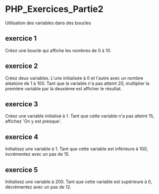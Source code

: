 # PHP_Exercices_Partie2
Utilisation des variables dans des boucles

## exercice 1

Créez une boucle qui affiche les nombres de 0 à 10.

## exercice 2

Créez deux variables. L'une initialisée à 0 et l'autre avec un nombre aléatoire de 1 à 100.
Tant que la variable n'a pas atteint 20, multiplier la première variable par la deuxième est afficher le résultat.

## exercice 3

Créez une variable initialisé à 1. Tant que cette variable n'a pas atteint 15, affichez 'On y est presque'.

## exercice 4

Initialisez une variable à 1. Tant que cette variable est inférieure à 100, incrémentez avec un pas de 15.

## exercice 5

Initialisez une variable à 200. Tant que cette variable est supérieure à 0, décrémentez avec un pas de 12.
